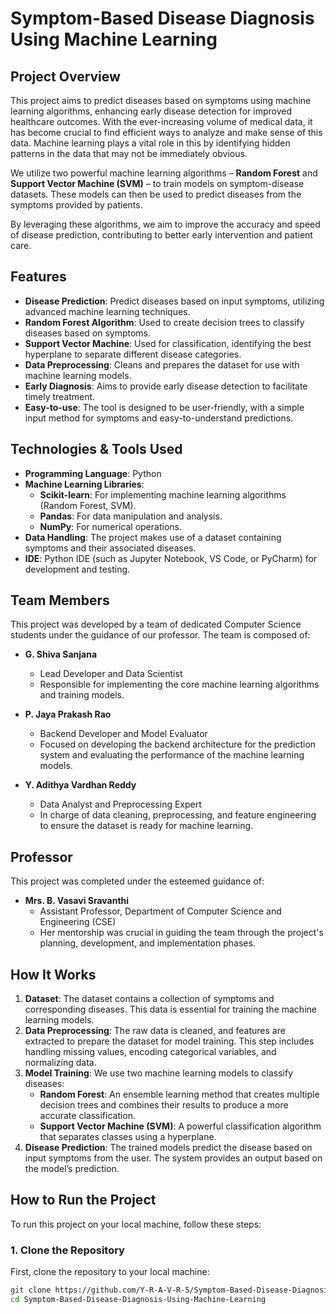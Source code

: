 # Symptom-Based Disease Diagnosis Using Machine Learning

## Project Overview

This project aims to predict diseases based on symptoms using machine learning algorithms, enhancing early disease detection for improved healthcare outcomes. With the ever-increasing volume of medical data, it has become crucial to find efficient ways to analyze and make sense of this data. Machine learning plays a vital role in this by identifying hidden patterns in the data that may not be immediately obvious.

We utilize two powerful machine learning algorithms – **Random Forest** and **Support Vector Machine (SVM)** – to train models on symptom-disease datasets. These models can then be used to predict diseases from the symptoms provided by patients.

By leveraging these algorithms, we aim to improve the accuracy and speed of disease prediction, contributing to better early intervention and patient care.

## Features

- **Disease Prediction**: Predict diseases based on input symptoms, utilizing advanced machine learning techniques.
- **Random Forest Algorithm**: Used to create decision trees to classify diseases based on symptoms.
- **Support Vector Machine**: Used for classification, identifying the best hyperplane to separate different disease categories.
- **Data Preprocessing**: Cleans and prepares the dataset for use with machine learning models.
- **Early Diagnosis**: Aims to provide early disease detection to facilitate timely treatment.
- **Easy-to-use**: The tool is designed to be user-friendly, with a simple input method for symptoms and easy-to-understand predictions.

## Technologies & Tools Used

- **Programming Language**: Python
- **Machine Learning Libraries**:
  - **Scikit-learn**: For implementing machine learning algorithms (Random Forest, SVM).
  - **Pandas**: For data manipulation and analysis.
  - **NumPy**: For numerical operations.
- **Data Handling**: The project makes use of a dataset containing symptoms and their associated diseases.
- **IDE**: Python IDE (such as Jupyter Notebook, VS Code, or PyCharm) for development and testing.

## Team Members

This project was developed by a team of dedicated Computer Science students under the guidance of our professor. The team is composed of:

- **G. Shiva Sanjana** 
  - Lead Developer and Data Scientist
  - Responsible for implementing the core machine learning algorithms and training models.

- **P. Jaya Prakash Rao**
  - Backend Developer and Model Evaluator
  - Focused on developing the backend architecture for the prediction system and evaluating the performance of the machine learning models.
 
- **Y. Adithya Vardhan Reddy**
  - Data Analyst and Preprocessing Expert
  - In charge of data cleaning, preprocessing, and feature engineering to ensure the dataset is ready for machine learning.

## Professor

This project was completed under the esteemed guidance of:

- **Mrs. B. Vasavi Sravanthi**
  - Assistant Professor, Department of Computer Science and Engineering (CSE)
  - Her mentorship was crucial in guiding the team through the project's planning, development, and implementation phases.

## How It Works

1. **Dataset**: The dataset contains a collection of symptoms and corresponding diseases. This data is essential for training the machine learning models.
2. **Data Preprocessing**: The raw data is cleaned, and features are extracted to prepare the dataset for model training. This step includes handling missing values, encoding categorical variables, and normalizing data.
3. **Model Training**: We use two machine learning models to classify diseases:
   - **Random Forest**: An ensemble learning method that creates multiple decision trees and combines their results to produce a more accurate classification.
   - **Support Vector Machine (SVM)**: A powerful classification algorithm that separates classes using a hyperplane.
4. **Disease Prediction**: The trained models predict the disease based on input symptoms from the user. The system provides an output based on the model’s prediction.

## How to Run the Project

To run this project on your local machine, follow these steps:

### 1. Clone the Repository
First, clone the repository to your local machine:

```bash
git clone https://github.com/Y-R-A-V-R-5/Symptom-Based-Disease-Diagnosis-Using-Machine-Learning.git
cd Symptom-Based-Disease-Diagnosis-Using-Machine-Learning
